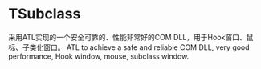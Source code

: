 # TSubclass
采用ATL实现的一个安全可靠的、性能非常好的COM DLL，用于Hook窗口、鼠标、子类化窗口。 ATL to achieve a safe and reliable COM DLL, very good performance, Hook window, mouse, subclass window.
